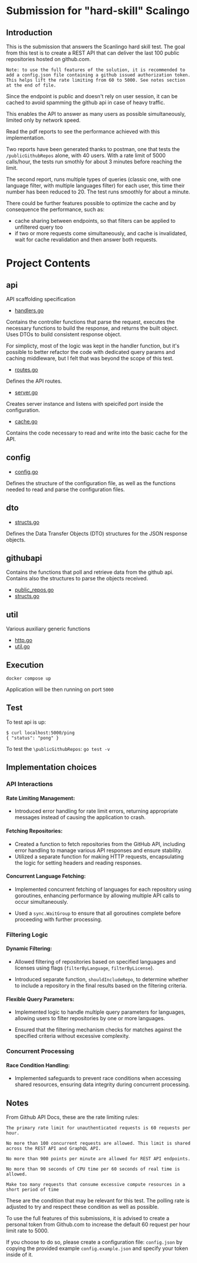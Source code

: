 # Submission for "hard-skill" Scalingo


## Introduction
This is the submission that answers the Scanlingo hard skill test. The goal from this test is to create a REST API that can deliver the last 100 public repositories hosted on github.com.

`
Note: to use the full features of the solution, it is recommended to add a config.json file containing a github issued authorization token. This helps lift the rate limiting from 60 to 5000.
See notes section at the end of file.
`

Since the endpoint is public and doesn't rely on user session, it can be cached to avoid spamming the github api in case of heavy traffic.

This enables the API to answer as many users as possible simultaneously, limited only by network speed. 

Read the pdf reports to see the performance achieved with this implementation.

Two reports have been generated thanks to postman, one that tests the `/publicGithubRepos` alone, with 40 users. With a rate limit of 5000 calls/hour, the tests run smothly for about 3 minutes before reaching the limit.

The second report, runs multiple types of queries (classic one, with one language filter, with multiple languages filter) for each user, this time their number has been reduced to 20. The test runs smoothly for about a minute. 

There could be further features possible to optimize the cache and by consequence the performance, such as:
- cache sharing between endpoints, so that filters can be applied to unfiltered query too
- if two or more requests come simultaneously, and cache is invalidated, wait for cache revalidation and then answer both requests.

# Project Contents

## api

API scaffolding specification

- [handlers.go](api/handlers.go)

Contains the controller functions that parse the request, executes the necessary functions to build the response, and returns the built object. Uses DTOs to build consistent response object.

For simplicty, most of the logic was kept in the handler function, but it's possible to better refactor the code with dedicated query params and caching middleware, but I felt that was beyond the scope of this test.

- [routes.go](api/routes.go)

Defines the API routes.

- [server.go](api/server.go)

Creates server instance and listens with speicifed port inside the configuration.

- [cache.go](api/cache.go)

Contains the code necessary to read and write into the basic cache for the API. 

## config

- [config.go](config/config.go)

Defines the structure of the configuration file, as well as the functions needed to read and parse the configuration files.

## dto

- [structs.go](dto/structs.go)

Defines the Data Transfer Objects (DTO) structures for the JSON response objects.

## githubapi

Contains the functions that poll and retrieve data from the github api. Contains also the structures to parse the objects received.

- [public_repos.go](githubapi/public_repos.go)
- [structs.go](githubapi/structs.go)


## util

Various auxiliary generic functions 

- [http.go](util/http.go)
- [util.go](util/util.go)

## Execution

```
docker compose up
```

Application will be then running on port `5000`

## Test
To test api is up:
```
$ curl localhost:5000/ping
{ "status": "pong" }
```

To test the `\publicGithubRepos`:
`
go test -v
`

## Implementation choices

### API Interactions
#### Rate Limiting Management:
    
- Introduced error handling for rate limit errors, returning appropriate messages instead of causing the application to crash.

#### Fetching Repositories:

- Created a function to fetch repositories from the GitHub API, including error handling to manage various API responses and ensure stability.
- Utilized a separate function for making HTTP requests, encapsulating the logic for setting headers and reading responses.

#### Concurrent Language Fetching:

- Implemented concurrent fetching of languages for each repository using goroutines, enhancing performance by allowing multiple API calls to occur simultaneously.

- Used a `sync.WaitGroup` to ensure that all goroutines complete before proceeding with further processing.

### Filtering Logic
#### Dynamic Filtering:
- Allowed filtering of repositories based on specified languages and licenses using flags (`filterByLanguage`, `filterByLicense`).

- Introduced separate function, `shouldIncludeRepo`, to determine whether to include a repository in the final results based on the filtering criteria.

#### Flexible Query Parameters:

- Implemented logic to handle multiple query parameters for languages, allowing users to filter repositories by one or more languages.

- Ensured that the filtering mechanism checks for matches against the specified criteria without excessive complexity.

### Concurrent Processing
#### Race Condition Handling:

- Implemented safeguards to prevent race conditions when accessing shared resources, ensuring data integrity during concurrent processing.

## Notes

From Github API Docs, these are the rate limiting rules:

`
The primary rate limit for unauthenticated requests is 60 requests per hour.
`

`
No more than 100 concurrent requests are allowed. This limit is shared across the REST API and GraphQL API.
`

`
 No more than 900 points per minute are allowed for REST API endpoints.
`

`
No more than 90 seconds of CPU time per 60 seconds of real time is allowed.
`

`
Make too many requests that consume excessive compute resources in a short period of time
`

These are the condition that may be relevant for this test. The polling rate is adjusted to try and respect these condition as well as possible.

To use the full features of this submissions, it is advised to create a personal token from Github.com to increase the default 60 request per hour limit rate to 5000. 

If you choose to do so, please create a configuration file: `config.json` by copying the provided example `config.example.json` and specify your token inside of it.
